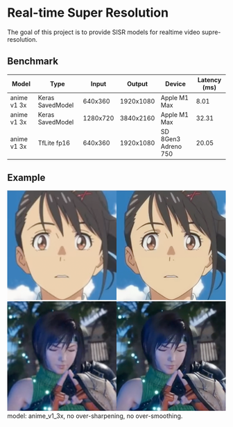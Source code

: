 # Real-time Super Resolution

The goal of this project is to provide SISR models for realtime video supre-resolution.

## Benchmark
| Model       | Type              |  Input           | Output       | Device              | Latency (ms) |
|-------------|-------------------|------------------|--------------|---------------------|--------------|
| anime v1 3x | Keras SavedModel  | 640x360          | 1920x1080    | Apple M1 Max        |         8.01 |
| anime v1 3x | Keras SavedModel  | 1280x720         | 3840x2160    | Apple M1 Max        |        32.31 |
| anime v1 3x | TfLite fp16       | 640x360          | 1920x1080    | SD 8Gen3 Adreno 750 |        20.05 |

## Example
![example](examples/suzume.png)
![example](examples/ff7_rebirth.png)
model: anime_v1_3x, no over-sharpening, no over-smoothing.

